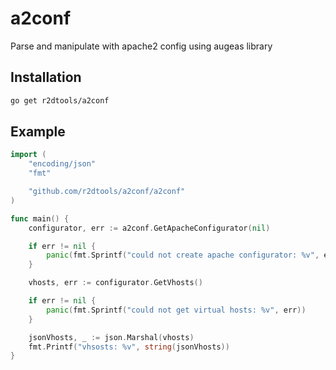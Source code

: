 # a2conf
Parse and manipulate with apache2 config using augeas library

## Installation
```bash
go get r2dtools/a2conf
```

## Example
```go
import (
	"encoding/json"
	"fmt"

	"github.com/r2dtools/a2conf/a2conf"
)

func main() {
	configurator, err := a2conf.GetApacheConfigurator(nil)

	if err != nil {
		panic(fmt.Sprintf("could not create apache configurator: %v", err))
	}

	vhosts, err := configurator.GetVhosts()

	if err != nil {
		panic(fmt.Sprintf("could not get virtual hosts: %v", err))
	}

	jsonVhosts, _ := json.Marshal(vhosts)
	fmt.Printf("vhsosts: %v", string(jsonVhosts))
}
```
